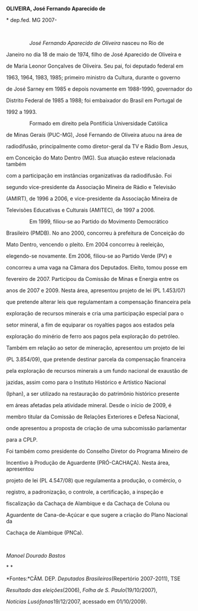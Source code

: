 **OLIVEIRA, José Fernando Aparecido de**



\* dep.fed. MG 2007-



 



                *José Fernando Aparecido de Oliveira* nasceu no Rio de

Janeiro no dia 18 de maio de 1974, filho de José Aparecido de Oliveira e

de Maria Leonor Gonçalves de Oliveira. Seu pai, foi deputado federal em

1963, 1964, 1983, 1985; primeiro ministro da Cultura, durante o governo

de José Sarney em 1985 e depois novamente em 1988-1990, governador do

Distrito Federal de 1985 a 1988; foi embaixador do Brasil em Portugal de

1992 a 1993.



                Formado em direito pela Pontifícia Universidade Católica

de Minas Gerais (PUC-MG), José Fernando de Oliveira atuou na área de

radiodifusão, principalmente como diretor-geral da TV e Rádio Bom Jesus,

em Conceição do Mato Dentro (MG). Sua atuação esteve relacionada também

com a participação em instâncias organizativas da radiodifusão. Foi

segundo vice-presidente da Associação Mineira de Rádio e Televisão

(AMIRT), de 1996 a 2006, e vice-presidente da Associação Mineira de

Televisões Educativas e Culturais (AMITEC), de 1997 a 2006.



                Em 1999, filiou-se ao Partido do Movimento Democrático

Brasileiro (PMDB). No ano 2000, concorreu à prefeitura de Conceição do

Mato Dentro, vencendo o pleito. Em 2004 concorreu à reeleição,

elegendo-se novamente. Em 2006, filiou-se ao Partido Verde (PV) e

concorreu a uma vaga na Câmara dos Deputados. Eleito, tomou posse em

fevereiro de 2007. Participou da Comissão de Minas e Energia entre os

anos de 2007 e 2009. Nesta área, apresentou projeto de lei (PL 1.453/07)

que pretende alterar leis que regulamentam a compensação financeira pela

exploração de recursos minerais e cria uma participação especial para o

setor mineral, a fim de equiparar os royalties pagos aos estados pela

exploração do minério de ferro aos pagos pela exploração do petróleo.

Também em relação ao setor de mineração, apresentou um projeto de lei

(PL 3.854/09), que pretende destinar parcela da compensação financeira

pela exploração de recursos minerais a um fundo nacional de exaustão de

jazidas, assim como para o Instituto Histórico e Artístico Nacional

(Iphan), a ser utilizado na restauração do patrimônio histórico presente

em áreas afetadas pela atividade mineral. Desde o início de 2009, é

membro titular da Comissão de Relações Exteriores e Defesa Nacional,

onde apresentou a proposta de criação de uma subcomissão parlamentar

para a CPLP.



Foi também como presidente do Conselho Diretor do Programa Mineiro de

Incentivo à Produção de Aguardente (PRÓ-CACHAÇA). Nesta área, apresentou

projeto de lei (PL 4.547/08) que regulamenta a produção, o comércio, o

registro, a padronização, o controle, a certificação, a inspeção e

fiscalização da Cachaça de Alambique e da Cachaça de Coluna ou

Aguardente de Cana-de-Açúcar e que sugere a criação do Plano Nacional da

Cachaça de Alambique (PNCa).



 



*Manoel Dourado Bastos*



* *



*Fontes:*CÂM. DEP. *Deputados Brasileiros*(Repertório 2007-2011), TSE

*Resultado das eleições*(2006), *Folha de S. Paulo*(19/10/2007),

*Notícias Lusófonas*19/12/2007, acessado em 01/10/2009).


